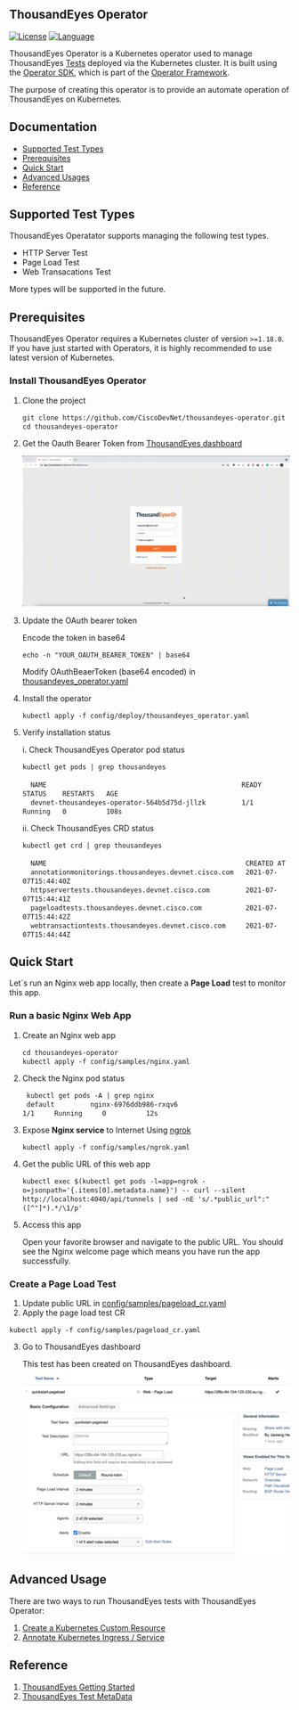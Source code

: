 ## ThousandEyes Operator
[![License](https://img.shields.io/badge/license-Apache%202-4EB1BA.svg)](https://www.apache.org/licenses/LICENSE-2.0.html)
[![Language](https://img.shields.io/badge/Language-Go-blue.svg)](https://golang.org/)

ThousandEyes Operator is a Kubernetes operator used to manage ThousandEyes [Tests](https://developer.thousandeyes.com/v6/tests/) deployed via the Kubernetes cluster.
It is built using the [Operator SDK](https://github.com/operator-framework/operator-sdk), which is part of the [Operator Framework](https://github.com/operator-framework/).

The purpose of creating this operator is to provide an automate operation of ThousandEyes on Kubernetes.

## Documentation
* [Supported Test Types](#supported-test-types)
* [Prerequisites](#prerequisites)
* [Quick Start](#quick-start)
* [Advanced Usages](#advanced-usage)
* [Reference](#reference)

## Supported Test Types
ThousandEyes Operatator supports managing the following test types.
- HTTP Server Test
- Page Load Test
- Web Transacations Test

More types will be supported in the future.

## Prerequisites

ThousandEyes Operator requires a Kubernetes cluster of version `>=1.18.0`. If you have just started with Operators, it is highly recommended to use latest version of Kubernetes.

### Install ThousandEyes Operator

1. Clone the project
   ```
   git clone https://github.com/CiscoDevNet/thousandeyes-operator.git
   cd thousandeyes-operator
   ```

2. Get the Oauth Bearer Token from [ThousandEyes dashboard](https://app.thousandeyes.com/login)

   ![Oauth Bearer Token](./docs/thousandeyes_token.gif)

3. Update the OAuth bearer token

   Encode the token in base64
   ```
   echo -n "YOUR_OAUTH_BEARER_TOKEN" | base64
   ```

   Modify OAuthBeaerToken (base64 encoded) in [thousandeyes_operator.yaml](./config/deploy/thousandeyes_operator.yaml#L7)

4. Install the operator
   ```
   kubectl apply -f config/deploy/thousandeyes_operator.yaml
   ```

5. Verify installation status

   i. Check ThousandEyes Operator pod status
   ```
   kubectl get pods | grep thousandeyes
   
     NAME                                                 READY   STATUS    RESTARTS   AGE
     devnet-thousandeyes-operator-564b5d75d-jllzk         1/1     Running   0          108s
   ```
   ii. Check ThousandEyes CRD status
   ```
   kubectl get crd | grep thousandeyes
   
     NAME                                                  CREATED AT
     annotationmonitorings.thousandeyes.devnet.cisco.com   2021-07-07T15:44:40Z
     httpservertests.thousandeyes.devnet.cisco.com         2021-07-07T15:44:41Z
     pageloadtests.thousandeyes.devnet.cisco.com           2021-07-07T15:44:42Z
     webtransactiontests.thousandeyes.devnet.cisco.com     2021-07-07T15:44:44Z 
   ```

## Quick Start

Let`s run an Nginx web app locally, then create a **Page Load** test to monitor this app.

### Run a basic Nginx Web App

1. Create an Nginx web app
   ```
   cd thousandeyes-operator
   kubectl apply -f config/samples/nginx.yaml
   ```
2. Check the Nginx pod status
   ```
    kubectl get pods -A | grep nginx
    default         nginx-6976ddb986-rxqv6                          1/1     Running     0          12s
   ```
3. Expose **Nginx service** to Internet Using [ngrok](https://ngrok.com/)
   ```
   kubectl apply -f config/samples/ngrok.yaml  
   ```
4. Get the public URL of this web app
   ```
   kubectl exec $(kubectl get pods -l=app=ngrok -o=jsonpath='{.items[0].metadata.name}') -- curl --silent  http://localhost:4040/api/tunnels | sed -nE 's/.*public_url":"([^"]*).*/\1/p'
   ```

5. Access this app

   Open your favorite browser and navigate to the public URL.
   You should see the Nginx welcome page which means you have run the app successfully.

### Create a Page Load Test
1. Update public URL in [config/samples/pageload_cr.yaml](./config/samples/pageload_cr.yaml#L6)
2. Apply the page load test CR
```
kubectl apply -f config/samples/pageload_cr.yaml
```
3. Go to ThousandEyes dashboard

   This test has been created on ThousandEyes dashboard.
   ![Page Load Test](./docs/pageload-test.png)

## Advanced Usage
There are two ways to run ThousandEyes tests with ThousandEyes Operator:
1. [Create a Kubernetes Custom Resource](./docs/custom_resource.md)
2. [Annotate Kubernetes Ingress / Service](./docs/annotations.md)

## Reference
1. [ThousandEyes Getting Started](https://docs.thousandeyes.com/product-documentation/getting-started)
2. [ThousandEyes Test MetaData](https://developer.thousandeyes.com/v6/tests/#/test_metadata)












